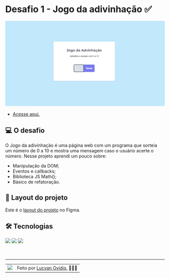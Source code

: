 # Desafio 1 - Jogo da adivinhação ✅

<img src="./.github/preview-desafio-01.jpg" alt="Preview do projeto." />

* <a href="https://lucyanovidio.github.io/rocketseat-explorer/nivel-05/stage/desafio-01/">Acesse aqui.</a>

## 💻 O desafio

O Jogo da adivinhação é uma página web com um programa que sorteia um número de 0 a 10 e mostra uma mensagem caso o usuário acerte o número. Nesse projeto aprendi um pouco sobre:
* Manipulação da DOM;
* Eventos e callbacks;
* Biblioteca JS Math();
* Básico de refatoração.

## 🎨 Layout do projeto

Este é o <a href="https://www.figma.com/file/5pZNHokTKTvld18xVAbk5C/Jogo-Adivinha%C3%A7%C3%A3o/duplicate">layout do projeto</a> no Figma.

## 🛠 Tecnologias

<div>
    <img src="https://img.shields.io/badge/HTML5-E34F26?style=for-the-badge&logo=html5&logoColor=white" />
    <img src="https://img.shields.io/badge/CSS3-1572B6?style=for-the-badge&logo=css3&logoColor=white" />
    <img src="https://img.shields.io/badge/JavaScript-F7DF1E?style=for-the-badge&logo=javascript&logoColor=black" />
</div>
<br>

<br>

---

<table>
  <tr>
    <td>
      <img src="https://github.com/lucyanovidio.png" width="100px" />
    </td>
    <td>
      Feito por <a href="https://github.com/lucyanovidio">Lucyan Ovídio.</a> 🙋🏿‍♂️
    </td>
  </tr>
</table>
